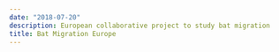 ```yaml
---
date: "2018-07-20"
description: European collaborative project to study bat migration
title: Bat Migration Europe
---
```

